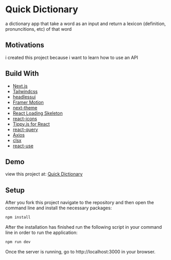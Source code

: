 # Quick Dictionary

a dictionary app that take a word as an input and return a lexicon (definition, pronuncitions, etc) of that word

## Motivations

i created this project because i want to learn how to use an API

## Build With

-   [Next.js](https://nextjs.org/)
-   [Tailwindcss](https://tailwindcss.com/)
-   [headlessui](https://headlessui.com/)
-   [Framer Motion](https://www.framer.com/)
-   [next-theme](https://github.com/pacocoursey/next-themes)
-   [React Loading Skeleton](https://github.com/dvtng/react-loading-skeleton)
-   [react-icons](https://react-icons.github.io/react-icons/)
-   [Tippy.js for React](https://github.com/atomiks/tippyjs-react)
-   [react-query](https://tanstack.com/query/v4/?from=reactQueryV3&original=https://react-query-v3.tanstack.com/)
-   [Axios](https://github.com/axios/axios)
-   [clsx](https://github.com/lukeed/clsx)
-   [react-use](https://github.com/streamich/react-use)

## Demo

view this project at: [Quick Dictionary](https://quick-dictionary.vercel.app/)

## Setup

After you fork this project navigate to the repository and then open the command line and install the necessary packages:

```sh
npm install
```

After the installation has finished run the following script in your command line in order to run the application:

```sh
npm run dev
```

Once the server is running, go to http://localhost:3000 in your browser.
